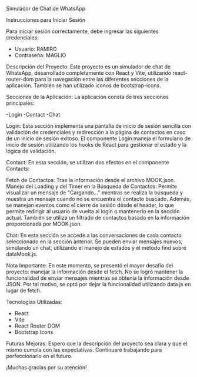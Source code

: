 Simulador de Chat de WhatsApp

Instrucciones para Iniciar Sesión

Para iniciar sesión correctamente, debe ingresar las siguientes credenciales:

* Usuario: RAMIRO
* Contraseña: MAGLIO

Descripción del Proyecto:
Este proyecto es un simulador de chat de WhatsApp, desarrollado completamente con React y Vite, utilizando react-router-dom para la navegación entre las diferentes secciones de la aplicación. También se han utilizado íconos de bootstrap-icons.

Secciones de la Aplicación:
La aplicación consta de tres secciones principales:

-Login
-Contact
-Chat

Login:
Esta sección implementa una pantalla de inicio de sesión sencilla con validación de credenciales y redirección a la página de contactos en caso de un inicio de sesión exitoso. El componente Login maneja el formulario de inicio de sesión utilizando los hooks de React para gestionar el estado y la lógica de validación.

Contact:
En esta sección, se utilizan dos efectos en el componente Contacts:

Fetch de Contactos: Trae la información desde el archivo MOOK.json.
Manejo del Loading y del Timer en la Búsqueda de Contactos: Permite visualizar un mensaje de "Cargando..." mientras se realiza la búsqueda y muestra un mensaje cuando no se encuentra el contacto buscado.
Además, se manejan eventos como el cierre de sesión desde el header, lo que permite redirigir al usuario de vuelta al login o mantenerlo en la sección actual. También se utiliza un filtrado de contactos basado en la información proporcionada por MOOK.json.

Chat:
En esta sección se accede a las conversaciones de cada contacto seleccionado en la sección anterior. Se pueden enviar mensajes nuevos, simulando un chat, utilizando el manejo de estados y el método find sobre dataMook.js.

Nota Importante:
En este momento, se presentó el mayor desafío del proyecto: manejar la información desde el fetch. No se logró mantener la funcionalidad de enviar mensajes mientras se obtenía la información desde JSON. Por tal motivo, se optó por dejar la funcionalidad utilizando data.js en lugar de fetch.

Tecnologías Utilizadas:
* React
* Vite
* React Router DOM
* Bootstrap Icons
  
Futuras Mejoras:
Espero que la descripción del proyecto sea clara y que el mismo cumpla con las expectativas. Continuaré trabajando para perfeccionarlo en el futuro.

¡Muchas gracias por su atención!

